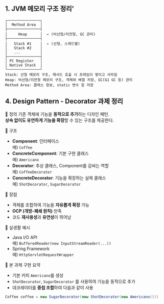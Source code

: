## 1. JVM 메모리 구조 정리'
```
┌───────────────┐
│  Method Area  │
├───────────────┤
│     Heap      │  ← (비선형/리전형, GC 관리)
├───────────────┤
│   Stack #1    │  ← (선형, 스레드별)
│   Stack #2    │
│   ...         │
├───────────────┤
│ PC Register   │
│ Native Stack  │
└───────────────┘
Stack: 선형 메모리 구조, 메서드 호출 시 프레임이 쌓이고 사라짐
Heap: 비선형/리전형 메모리 구조, 객체와 배열 저장, GC(G1 GC 등) 관리
Method Area: 클래스 정보, static 변수 등 저장
```

## 4. Design Pattern - Decorator 과제 정리
🔹 정의
기존 객체에 기능을 **동적으로 추가**하는 디자인 패턴.  
**상속 없이도 유연하게 기능을 확장**할 수 있는 구조를 제공한다.

🔹 구조
- **Component**: 인터페이스  
  예) `Coffee`
- **ConcreteComponent**: 기본 구현 클래스  
  예) `Americano`
- **Decorator**: 추상 클래스, Component를 감싸는 역할  
  예) `CoffeeDecorator`
- **ConcreteDecorator**: 기능을 확장하는 실제 클래스  
  예) `ShotDecorator`, `SugarDecorator`

🔹 장점
- 객체를 조합하여 기능을 **자유롭게 확장** 가능
- **OCP (개방-폐쇄 원칙)** 만족
- 코드 **재사용성**과 **유연성**이 뛰어남

🔹 실생활 예시
- Java I/O API  
  예) `BufferedReader(new InputStreamReader(...))`
- Spring Framework  
  예) `HttpServletRequestWrapper`

🔹 본 과제 구현 요약
- 기본 커피 `Americano`를 생성
- `ShotDecorator`, `SugarDecorator` 를 사용하여 기능을 동적으로 추가
- 데코레이터를 **중첩 조합**하여 다음과 같이 사용

```java
Coffee coffee = new SugarDecorator(new ShotDecorator(new Americano()));